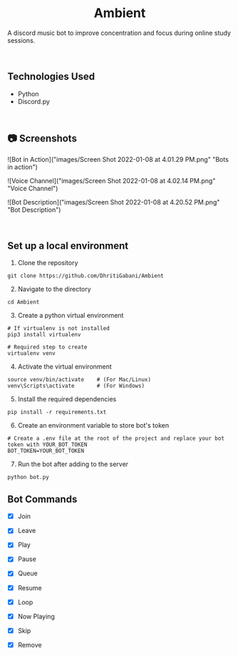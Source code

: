 <center>

# Ambient

</center>

A discord music bot to improve concentration and focus during online study sessions.

<br />

## Technologies Used

- Python
- Discord.py

<br />

## 📷 Screenshots

![Bot in Action]("images/Screen Shot 2022-01-08 at 4.01.29 PM.png" "Bots in action")

![Voice Channel]("images/Screen Shot 2022-01-08 at 4.02.14 PM.png" "Voice Channel")

![Bot Description]("images/Screen Shot 2022-01-08 at 4.20.52 PM.png" "Bot Description")

<br/>

## Set up a local environment

1. Clone the repository

```shell
git clone https://github.com/DhritiGabani/Ambient
```

2. Navigate to the directory

```shell
cd Ambient
```

3. Create a python virtual environment

```shell
# If virtualenv is not installed
pip3 install virtualenv

# Required step to create
virtualenv venv
```

4. Activate the virtual environment

```shell
source venv/bin/activate    # (For Mac/Linux)
venv\Scripts\activate       # (For Windows)
```

5. Install the required dependencies

```shell
pip install -r requirements.txt
```

6. Create an environment variable to store bot's token

```shell
# Create a .env file at the root of the project and replace your bot token with YOUR_BOT_TOKEN
BOT_TOKEN=YOUR_BOT_TOKEN
```

7. Run the bot after adding to the server

```shell
python bot.py
```

## Bot Commands

- [x] Join
- [x] Leave
- [x] Play
- [x] Pause
- [x] Queue
- [x] Resume
- [x] Loop
- [x] Now Playing
- [x] Skip
- [x] Remove


